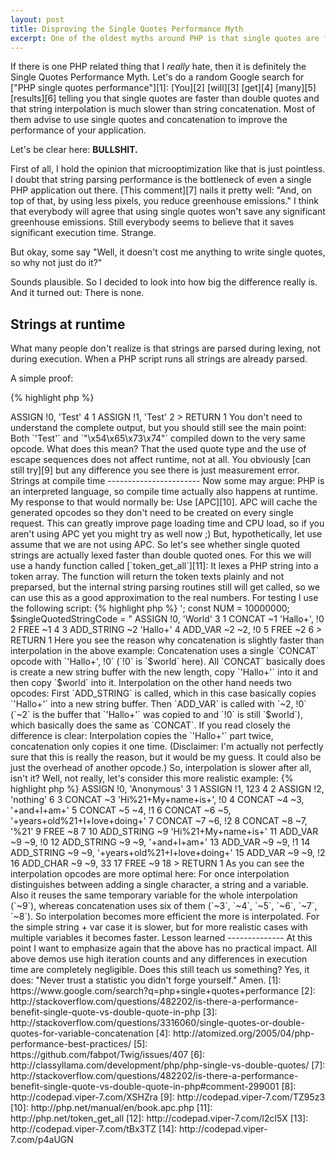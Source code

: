 ```yaml
---
layout: post
title: Disproving the Single Quotes Performance Myth
excerpt: One of the oldest myths around PHP is that single quotes are faster than double quotes. And. It. Is. Not. True.
---
```

If there is one PHP related thing that I *really* hate, then it is definitely the Single Quotes
Performance Myth. Let's do a random Google search for ["PHP single quotes performance"][1]: [You][2]
[will][3] [get][4] [many][5] [results][6] telling you that single quotes are faster than double
quotes and that string interpolation is much slower than string concatenation. Most of them advise
to use single quotes and concatenation to improve the performance of your application.

Let's be clear here: **BULLSHIT.**

First of all, I hold the opinion that microoptimization like that is just pointless. I doubt that
string parsing performance is the bottleneck of even a single PHP application out there. [This
comment][7] nails it pretty well: "And, on top of that, by using less pixels, you reduce
greenhouse emissions." I think that everybody will agree that using single quotes won't save any
significant greenhouse emissions. Still everybody seems to believe that it saves significant
execution time. Strange.

But okay, some say "Well, it doesn't cost me anything to write single quotes, so why not just do
it?"

Sounds plausible. So I decided to look into how big the difference really is. And it turned out:
There is none.

Strings at runtime
------------------

What many people don't realize is that strings are parsed during lexing, not during execution. When
a PHP script runs all strings are already parsed.

A simple proof:

{% highlight php %}
<?php
$x = 'Test';
$y = "\x54\x65\x73\x74";
{% endhighlight %}

If you have a look at the opcodes that PHP generates for this they will look like this
([online demo][8]):

    compiled vars:  !0 = $x, !1 = $y
    line     # *  op                           fetch          ext  return  operands
    ---------------------------------------------------------------------------------
       3     0  >   ASSIGN                                                 !0, 'Test'
       4     1      ASSIGN                                                 !1, 'Test'
             2    > RETURN                                                 1

You don't need to understand the complete output, but you should still see the main point: Both
`'Test'` and `"\x54\x65\x73\x74"` compiled down to the very same opcode.

What does this mean? That the used quote type and the use of escape sequences does not affect
runtime, not at all. You obviously [can still try][9] but any difference you see there is just
measurement error.

Strings at compile time
-----------------------

Now some may argue: PHP is an interpreted language, so compile time actually also happens at
runtime. My response to that would normally be: Use [APC][10]. APC will cache the generated opcodes
so they don't need to be created on every single request. This can greatly improve page loading time
and CPU load, so if you aren't using APC yet you might try as well now ;)

But, hypothetically, let use assume that we are not using APC. So let's see whether single quoted
strings are actually lexed faster than double quoted ones.

For this we will use a handy function called [`token_get_all`][11]: It lexes a PHP string into a
token array. The function will return the token texts plainly and not preparsed, but the internal
string parsing routines still will get called, so we can use this as a good approximation to the
real numbers.

For testing I use the following script:

{% highlight php %}
<?php echo '<pre>';

const NUM = 10000000;

$singleQuotedStringCode = "<?php '" . str_repeat('x', NUM) . "';";
$doubleQuotedStringCode = '<?php "' . str_repeat('x', NUM) . '";';

$startTime = microtime(true);
token_get_all($singleQuotedStringCode);
$endTime = microtime(true);

echo 'Single quotes: ', $endTime - $startTime, ' seconds', "\n";

$startTime = microtime(true);
token_get_all($doubleQuotedStringCode);
$endTime = microtime(true);

echo 'Double quotes: ', $endTime - $startTime, ' seconds', "\n";
{% endhighlight %}

It creates two strings with *ten million* `x` characters and lexes them.

[You can try it yourself][12]. If you reload the page multiples the numbers will vary, but the
general image will be somewhere like this:

    Single quotes: 0.061846971511841 seconds
    Double quotes: 0.061599016189575 seconds

Namely: **No difference.** The Single Quotes Performance Myth thus is just a big lie: Single
quotes are neither faster at runtime nor at compile time.

String interpolation
--------------------

So the next question is, what is faster: String concatenation or string interpolation?

Let's consider this simple case:

{% highlight php %}
<?php
$world = 'World';
'Hallo ' . $world;
"Hallo $world";
{% endhighlight %}

If you [try running the corresponding benchmark][13] you will get numbers similar to this:

    Concatenation: 0.015104055404663 seconds
    Interpolation: 0.016894817352295 seconds

So interpolation seems *slightly* slower than concatenation, doesn't it? Well, not exactly, but more
on that later. Let's look at the opcodes first:

    compiled vars:  !0 = $world
    line     # *  op                           fetch          ext  return  operands
    ---------------------------------------------------------------------------------
       2     0  >   ASSIGN                                                   !0, 'World'
       3     1      CONCAT                                           ~1      'Hallo+', !0
             2      FREE                                                     ~1
       4     3      ADD_STRING                                       ~2      'Hallo+'
             4      ADD_VAR                                          ~2      ~2, !0
             5      FREE                                                     ~2
             6    > RETURN                                                   1

Here you see the reason why concatenation is slightly faster than interpolation in the above
example:

Concatenation uses a single `CONCAT` opcode with `'Hallo+', !0` (`!0` is `$world` here). All
`CONCAT` basically does is create a new string buffer with the new length, copy `'Hallo+'` into it
and then copy `$world` into it.

Interpolation on the other hand needs two opcodes: First `ADD_STRING` is called, which in this case
basically copies `'Hallo+'` into a new string buffer. Then `ADD_VAR` is called with `~2, !0` (`~2`
is the buffer that `'Hallo+'` was copied to and `!0` is still `$world`), which basically does the
same as `CONCAT`.

If you read closely the difference is clear: Interpolation copies the `'Hallo+'` part twice,
concatenation only copies it one time. (Disclaimer: I'm actually not perfectly sure that this is
really the reason, but it would be my guess. It could also be just the overhead of another opcode.)

So, interpolation is slower after all, isn't it? Well, not really, let's consider this more
realistic example:

{% highlight php %}
<?php
$name  = 'Anonymous';
$age   = 123;
$hobby = 'nothing';

'Hi! My name is ' . $name . ' and I am ' . $age . ' years old! I love doing ' . $hobby . '!';
"Hi! My name is $name and I am $age years old! I love doing $hobby!";
{% endhighlight %}

If you [run the benchmark][14] you will get numbers looking approximately like this:

    Concatenation: 0.053942918777466 seconds
    Interpolation: 0.049801111221313 seconds

And... interpolation is faster now! Why so? Let's have a look at the new opcodes:

    compiled vars:  !0 = $name, !1 = $age, !2 = $hobby
    line     # *  op                           fetch          ext  return  operands
    ---------------------------------------------------------------------------------
       2     0  >   ASSIGN                                                   !0, 'Anonymous'
       3     1      ASSIGN                                                   !1, 123
       4     2      ASSIGN                                                   !2, 'nothing'
       6     3      CONCAT                                           ~3      'Hi%21+My+name+is+', !0
             4      CONCAT                                           ~4      ~3, '+and+I+am+'
             5      CONCAT                                           ~5      ~4, !1
             6      CONCAT                                           ~6      ~5, '+years+old%21+I+love+doing+'
             7      CONCAT                                           ~7      ~6, !2
             8      CONCAT                                           ~8      ~7, '%21'
             9      FREE                                                     ~8
       7    10      ADD_STRING                                       ~9      'Hi%21+My+name+is+'
            11      ADD_VAR                                          ~9      ~9, !0
            12      ADD_STRING                                       ~9      ~9, '+and+I+am+'
            13      ADD_VAR                                          ~9      ~9, !1
            14      ADD_STRING                                       ~9      ~9, '+years+old%21+I+love+doing+'
            15      ADD_VAR                                          ~9      ~9, !2
            16      ADD_CHAR                                         ~9      ~9, 33
            17      FREE                                                     ~9
            18    > RETURN                                                   1

As you can see the interpolation opcodes are more optimal here: For once interpolation distinguishes
between adding a single character, a string and a variable. Also it reuses the same temporary
variable for the whole interpolation (`~9`), whereas concatenation uses six of them (`~3`, `~4`,
`~5`, `~6`, `~7`, `~8`).

So interpolation becomes more efficient the more is interpolated. For the simple string + var case
it is slower, but for more realistic cases with multiple variables it becomes faster.

Lesson learned
--------------

At this point I want to emphasize again that the above has no practical impact. All above demos use
high iteration counts and any differences in execution time are completely negligible.

Does this still teach us something? Yes, it does: "Never trust a statistic you didn't forge
yourself." Amen.

  [1]: https://www.google.com/search?q=php+single+quotes+performance
  [2]: http://stackoverflow.com/questions/482202/is-there-a-performance-benefit-single-quote-vs-double-quote-in-php
  [3]: http://stackoverflow.com/questions/3316060/single-quotes-or-double-quotes-for-variable-concatenation
  [4]: http://atomized.org/2005/04/php-performance-best-practices/
  [5]: https://github.com/fabpot/Twig/issues/407
  [6]: http://classyllama.com/development/php/php-single-vs-double-quotes/
  [7]: http://stackoverflow.com/questions/482202/is-there-a-performance-benefit-single-quote-vs-double-quote-in-php#comment-299001
  [8]: http://codepad.viper-7.com/XSHZra
  [9]: http://codepad.viper-7.com/TZ95z3
  [10]: http://php.net/manual/en/book.apc.php
  [11]: http://php.net/token_get_all
  [12]: http://codepad.viper-7.com/l2cl5X
  [13]: http://codepad.viper-7.com/tBx3TZ
  [14]: http://codepad.viper-7.com/p4aUGN